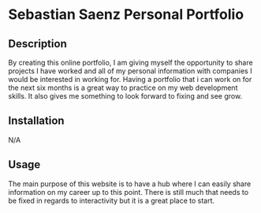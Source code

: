 # Sebastian Saenz Personal Portfolio

## Description

By creating this online portfolio, I am giving myself the opportunity to share projects I have worked and all of my personal information with companies I would be interested in working for. Having a portfolio that i can work on for the next six months is a great way to practice on my web development skills. It also gives me something to look forward to fixing and see grow.

## Installation

N/A

## Usage

The main purpose of this website is to have a hub where I can easily share information on my career up to this point. There is still much that needs to be fixed in regards to interactivity but it is a great place to start.




